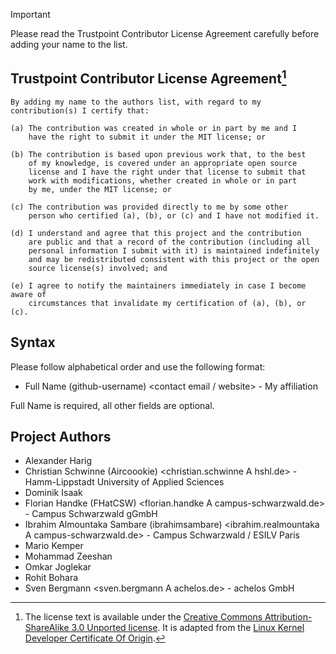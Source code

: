 > [!IMPORTANT]
> Please read the Trustpoint Contributor License Agreement carefully before adding your name to the list.

## Trustpoint Contributor License Agreement[^1]
```
By adding my name to the authors list, with regard to my contribution(s) I certify that:

(a) The contribution was created in whole or in part by me and I
    have the right to submit it under the MIT license; or

(b) The contribution is based upon previous work that, to the best
    of my knowledge, is covered under an appropriate open source
    license and I have the right under that license to submit that
    work with modifications, whether created in whole or in part
    by me, under the MIT license; or

(c) The contribution was provided directly to me by some other
    person who certified (a), (b), or (c) and I have not modified it.

(d) I understand and agree that this project and the contribution
    are public and that a record of the contribution (including all
    personal information I submit with it) is maintained indefinitely
    and may be redistributed consistent with this project or the open
    source license(s) involved; and
    
(e) I agree to notify the maintainers immediately in case I become aware of
    circumstances that invalidate my certification of (a), (b), or (c).
```

## Syntax
Please follow alphabetical order and use the following format:

* Full Name (github-username) <contact email / website> - My affiliation

Full Name is required, all other fields are optional.

## Project Authors

* Alexander Harig
* Christian Schwinne (Aircoookie) <christian.schwinne A hshl.de> - Hamm-Lippstadt University of Applied Sciences
* Dominik Isaak
* Florian Handke (FHatCSW) <florian.handke A campus-schwarzwald.de> - Campus Schwarzwald gGmbH
* Ibrahim Almountaka Sambare (ibrahimsambare) <ibrahim.realmountaka A campus-schwarzwald.de> - Campus Schwarzwald / ESILV Paris
* Mario Kemper
* Mohammad Zeeshan
* Omkar Joglekar
* Rohit Bohara
* Sven Bergmann <sven.bergmann A achelos.de> - achelos GmbH

[^1]: The license text is available under the [Creative Commons Attribution-ShareAlike 3.0 Unported license](https://creativecommons.org/licenses/by-sa/3.0/).
  It is adapted from the [Linux Kernel Developer Certificate Of Origin](https://elinux.org/Developer_Certificate_Of_Origin).
